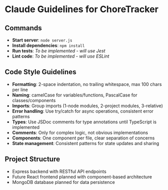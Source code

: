 # Claude Guidelines for ChoreTracker

## Commands
- **Start server**: `node server.js`
- **Install dependencies**: `npm install`
- **Run tests**: *To be implemented - will use Jest*
- **Lint code**: *To be implemented - will use ESLint*

## Code Style Guidelines
- **Formatting**: 2-space indentation, no trailing whitespace, max 100 chars per line
- **Naming**: camelCase for variables/functions, PascalCase for classes/components
- **Imports**: Group imports (1-node modules, 2-project modules, 3-relative)
- **Error handling**: Use try/catch for async operations, consistent error patterns
- **Types**: Use JSDoc comments for type annotations until TypeScript is implemented
- **Comments**: Only for complex logic, not obvious implementations
- **Components**: One component per file, clear separation of concerns
- **State management**: Consistent patterns for state updates and sharing

## Project Structure
- Express backend with RESTful API endpoints
- Future React frontend planned with component-based architecture
- MongoDB database planned for data persistence